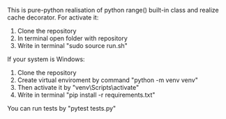This is pure-python realisation of python range() built-in class and realize cache decorator.
For activate it:
1. Clone the repository
2. In terminal open folder with repository
3. Write in terminal "sudo source run.sh"

If your system is Windows:
1. Clone the repository
2. Create virtual enviroment by command "python -m venv venv"
3. Then activate it by "venv\Scripts\activate"
3. Write in terminal "pip install -r requirements.txt"

You can run tests by "pytest tests.py"
